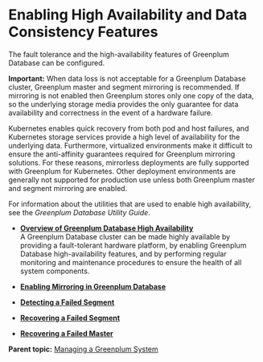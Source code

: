 # Enabling High Availability and Data Consistency Features 

The fault tolerance and the high-availability features of Greenplum Database can be configured.

**Important:** When data loss is not acceptable for a Greenplum Database cluster, Greenplum master and segment mirroring is recommended. If mirroring is not enabled then Greenplum stores only one copy of the data, so the underlying storage media provides the only guarantee for data availability and correctness in the event of a hardware failure.

Kubernetes enables quick recovery from both pod and host failures, and Kubernetes storage services provide a high level of availability for the underlying data. Furthermore, virtualized environments make it difficult to ensure the anti-affinity guarantees required for Greenplum mirroring solutions. For these reasons, mirrorless deployments are fully supported with Greenplum for Kubernetes. Other deployment environments are generally not supported for production use unless both Greenplum master and segment mirroring are enabled.

For information about the utilities that are used to enable high availability, see the *Greenplum Database Utility Guide*.

-   **[Overview of Greenplum Database High Availability](../../highavail/topics/g-overview-of-high-availability-in-greenplum-database.html)**  
A Greenplum Database cluster can be made highly available by providing a fault-tolerant hardware platform, by enabling Greenplum Database high-availability features, and by performing regular monitoring and maintenance procedures to ensure the health of all system components.
-   **[Enabling Mirroring in Greenplum Database](../../highavail/topics/g-enabling-mirroring-in-greenplum-database.html)**  

-   **[Detecting a Failed Segment](../../highavail/topics/g-detecting-a-failed-segment.html)**  

-   **[Recovering a Failed Segment](../../highavail/topics/g-recovering-a-failed-segment.html)**  

-   **[Recovering a Failed Master](../../highavail/topics/g-recovering-a-failed-master.html)**  


**Parent topic:** [Managing a Greenplum System](../../managing/partII.html)


